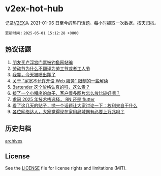 # v2ex-hot-hub

 记录[V2EX](https://www.v2ex.com/)从 2021-01-06 日至今的热门话题。每小时抓取一次数据，按天[归档](archives)。

`更新时间：2025-05-01 15:12:28 +0800`

## 热议话题

1. [朋友买卢浮宫门票被钓鱼网站骗](https://www.v2ex.com/t/1129157)
1. [劳动节为什么不翻译为劳工节或者工人节](https://www.v2ex.com/t/1129260)
1. [我靠，今天被喷出翔了](https://www.v2ex.com/t/1129226)
1. [关于 "家宽不允许开设 Web 服务" 限制的一些解读](https://www.v2ex.com/t/1129251)
1. [Bartender 这个价格认真的吗，这么贵？](https://www.v2ex.com/t/1129193)
1. [接了一个小程序的单子，客户很多图片怎么放比较好呢？](https://www.v2ex.com/t/1129194)
1. [求问 2025 年技术栈选择， RN 还是 flutter](https://www.v2ex.com/t/1129229)
1. [看了这几天的贴子，抛一个话题让大家讨论一下：权利来自于什么](https://www.v2ex.com/t/1129180)
1. [各位网络达人，大家觉得现在家用局域网有必要上万兆吗？](https://www.v2ex.com/t/1129276)

## 历史归档

[archives](archives)

## License

See the [LICENSE](LICENSE) file for license rights and limitations (MIT).
